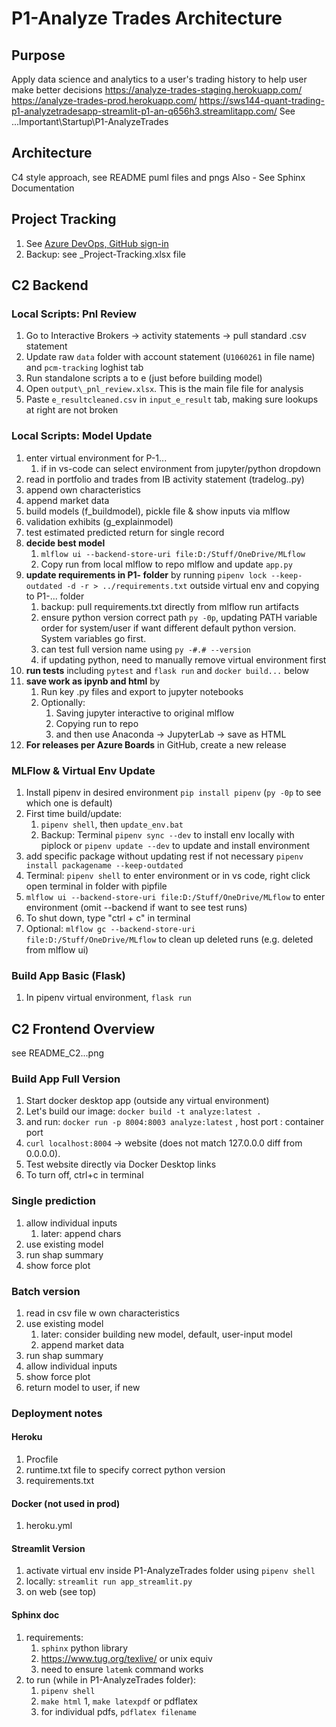 # P1-Analyze Trades Architecture

## Purpose

Apply data science and analytics to a user's trading history to help user make better decisions
<https://analyze-trades-staging.herokuapp.com/>
<https://analyze-trades-prod.herokuapp.com/>
<https://sws144-quant-trading-p1-analyzetradesapp-streamlit-p1-an-q656h3.streamlitapp.com/>
See ...Important\Startup\P1-AnalyzeTrades

## Architecture

C4 style approach, see README puml files and pngs
Also - See Sphinx Documentation

## Project Tracking

1. See [Azure DevOps, GitHub sign-in](https://dev.azure.com/swang4331/P1-AnalyzeTrades/_backlogs/backlog/P1-AnalyzeTrades%20Team/Features/?showParents=true)
1. Backup: see _Project-Tracking.xlsx file

## C2 Backend

### Local Scripts: Pnl Review

1. Go to Interactive Brokers -> activity statements -> pull standard .csv statement
1. Update raw `data` folder with account statement (`U1060261` in file name) and `pcm-tracking` loghist tab
1. Run standalone scripts a to e (just before building model)
1. Open `output\_pnl_review.xlsx`. This is the main file file for analysis
1. Paste `e_resultcleaned.csv` in `input_e_result` tab, making sure lookups at right are not broken

### Local Scripts: Model Update

1. enter virtual environment for P-1...
    1. if in vs-code can select environment from jupyter/python dropdown
1. read in portfolio and trades from IB activity statement (tradelog..py)
1. append own characteristics
1. append market data
1. build models (f_buildmodel), pickle file & show inputs via mlflow
1. validation exhibits (g_explainmodel)
1. test estimated predicted return for single record
1. **decide best model**
    1. `mlflow ui --backend-store-uri file:D:/Stuff/OneDrive/MLflow`
    1. Copy run from local mlflow to repo mlflow and update `app.py`
1. **update requirements in P1- folder** by running `pipenv lock --keep-outdated -d -r > ../requirements.txt` outside virtual env and copying to P1-... folder
    1. backup: pull requirements.txt directly from mlflow run artifacts
    1. ensure python version correct path `py -0p`, updating PATH variable order for system/user if want different default python version. System
    variables go first.
    1. can test full version name using `py -#.# --version`
    1. if updating python, need to manually remove virtual environment first
1. **run tests** including `pytest` and `flask run` and `docker build...` below
1. **save work as ipynb and html** by
    1. Run key .py files and export to jupyter notebooks
    1. Optionally:
        1. Saving jupyter interactive to original mlflow
        1. Copying run to repo
        1. and then use Anaconda -> JupyterLab -> save as HTML
1. **For releases per Azure Boards** in GitHub, create a new release

### MLFlow & Virtual Env Update

1. Install pipenv in desired environment ` pip install pipenv ` (`py -0p` to see which one is default) 
1. First time build/update:
    1. `pipenv shell`, then `update_env.bat`
    1. Backup: Terminal `pipenv sync --dev` to install env locally with piplock or `pipenv update --dev` to update and install environment
1. add specific package without updating rest if not necessary `pipenv install packagename --keep-outdated`
1. Terminal: `pipenv shell` to enter environment or in vs code, right click open terminal in folder with pipfile
1. `mlflow ui --backend-store-uri file:D:/Stuff/OneDrive/MLflow` to enter environment (omit --backend if want to see test runs)
1. To shut down, type "ctrl + c" in terminal
1. Optional: `mlflow gc --backend-store-uri file:D:/Stuff/OneDrive/MLflow` to clean up deleted runs (e.g. deleted from mlflow ui)

### Build App Basic (Flask)

1. In pipenv virtual environment, `flask run`

## C2 Frontend Overview

see README_C2...png

### Build App Full Version

1. Start docker desktop app (outside any virtual environment)
1. Let's build our image: `docker build -t analyze:latest .`
1. and run: `docker run -p 8004:8003 analyze:latest` ,  host port : container port
1. `curl localhost:8004` -> website (does not match 127.0.0.0 diff from 0.0.0.0).
1. Test website directly via Docker Desktop links
1. To turn off, ctrl+c in terminal

### Single prediction

1. allow individual inputs
    1. later: append chars
1. use existing model
1. run shap summary
1. show force plot

### Batch version

1. read in csv file w own characteristics
1. use existing model
    1. later: consider building new model, default, user-input model
    1. append market data
1. run shap summary
1. allow individual inputs
1. show force plot
1. return model to user, if new

### Deployment notes

#### Heroku

1. Procfile
1. runtime.txt file to specify correct python version
1. requirements.txt

#### Docker (not used in prod)

1. heroku.yml

#### Streamlit Version

1. activate virtual env inside P1-AnalyzeTrades folder using `pipenv shell`  
1. locally: `streamlit run app_streamlit.py`
1. on web (see top)

#### Sphinx doc

1. requirements:
    1. `sphinx` python library
    1. https://www.tug.org/texlive/ or unix equiv
    1. need to ensure `latemk` command works
1. to run (while in P1-AnalyzeTrades folder):
    1. `pipenv shell`
    1. `make html` 
    1, `make latexpdf` or pdflatex
    1. for individual pdfs, `pdflatex filename`
